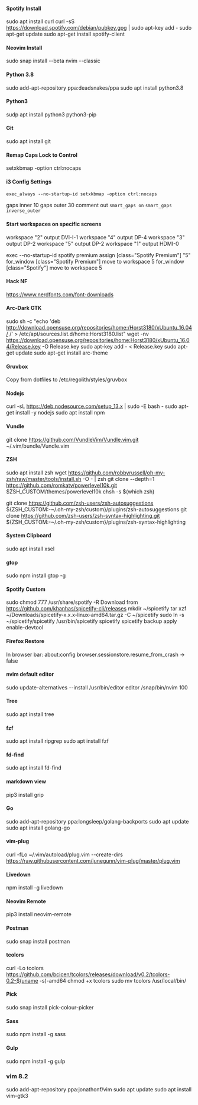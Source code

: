 #### Spotify Install

sudo apt install curl
curl -sS https://download.spotify.com/debian/pubkey.gpg | sudo apt-key add - 
sudo apt-get update
sudo apt-get install spotify-client

#### Neovim Install

sudo snap install --beta nvim --classic

#### Python 3.8

sudo add-apt-repository ppa:deadsnakes/ppa
sudo apt install python3.8

#### Python3

sudp apt install python3 python3-pip

#### Git

sudo apt install git

#### Remap Caps Lock to Control

setxkbmap -option ctrl:nocaps

#### i3 Config Settings

`exec_always --no-startup-id setxkbmap -option ctrl:nocaps`

gaps inner 10
gaps outer 30
comment out `smart_gaps on`
`smart_gaps inverse_outer`

#### Start workspaces on specific screens

workspace "2" output DVI-I-1
workspace "4" output DP-4
workspace "3" output DP-2
workspace "5" output DP-2
workspace "1" output HDMI-0

exec --no-startup-id spotify premium
assign [class="Spotify Premium"] "5"
for_window [class="Spotify Premium"] move to workspace 5
for_window [class="Spotify"] move to workspace 5

#### Hack NF

https://www.nerdfonts.com/font-downloads

#### Arc-Dark GTK

sudo sh -c "echo 'deb http://download.opensuse.org/repositories/home:/Horst3180/xUbuntu_16.04/ /' > /etc/apt/sources.list.d/home:Horst3180.list"
wget -nv https://download.opensuse.org/repositories/home:Horst3180/xUbuntu_16.04/Release.key -O Release.key
sudo apt-key add - < Release.key
sudo apt-get update
sudo apt-get install arc-theme

#### Gruvbox

Copy from dotfiles to /etc/regolith/styles/gruvbox

#### Nodejs

curl -sL https://deb.nodesource.com/setup_13.x | sudo -E bash -
sudo apt-get install -y nodejs
sudo apt install npm

#### Vundle

git clone https://github.com/VundleVim/Vundle.vim.git ~/.vim/bundle/Vundle.vim

#### ZSH

sudo apt install zsh
wget https://github.com/robbyrussell/oh-my-zsh/raw/master/tools/install.sh -O - | zsh
git clone --depth=1 https://github.com/romkatv/powerlevel10k.git $ZSH_CUSTOM/themes/powerlevel10k
chsh -s $(which zsh)

git clone https://github.com/zsh-users/zsh-autosuggestions ${ZSH_CUSTOM:-~/.oh-my-zsh/custom}/plugins/zsh-autosuggestions
git clone https://github.com/zsh-users/zsh-syntax-highlighting.git ${ZSH_CUSTOM:-~/.oh-my-zsh/custom}/plugins/zsh-syntax-highlighting

#### System Clipboard

sudo apt install xsel

#### gtop

sudo npm install gtop -g

#### Spotify Custom

sudo chmod 777 /usr/share/spotify -R
Download from https://github.com/khanhas/spicetify-cli/releases
mkdir ~/spicetify
tar xzf ~/Downloads/spicetify-x.x.x-linux-amd64.tar.gz -C ~/spicetify
sudo ln -s ~/spicetify/spicetify /usr/bin/spicetify
spicetify
spicetify backup apply enable-devtool

#### Firefox Restore

In browser bar:
about:config
browser.sessionstore.resume_from_crash -> false

#### nvim default editor

sudo update-alternatives --install /usr/bin/editor editor /snap/bin/nvim 100

#### Tree

sudo apt install tree

#### fzf

sudo apt install ripgrep
sudo apt install fzf

#### fd-find

sudo apt install fd-find

#### markdown view

pip3 install grip

#### Go

sudo add-apt-repository ppa:longsleep/golang-backports
sudo apt update
sudo apt install golang-go

#### vim-plug

curl -fLo ~/.vim/autoload/plug.vim --create-dirs \
    https://raw.githubusercontent.com/junegunn/vim-plug/master/plug.vim

#### Livedown

npm install -g livedown

#### Neovim Remote

pip3 install neovim-remote


#### Postman

sudo snap install postman


#### tcolors

curl -Lo tcolors https://github.com/bcicen/tcolors/releases/download/v0.2/tcolors-0.2-$(uname -s)-amd64
chmod +x tcolors
sudo mv tcolors /usr/local/bin/


#### Pick

sudo snap install pick-colour-picker

#### Sass

sudo npm install -g sass

#### Gulp

sudo npm install -g gulp

### vim 8.2

sudo add-apt-repository ppa:jonathonf/vim
sudo apt update
sudo apt install vim-gtk3
